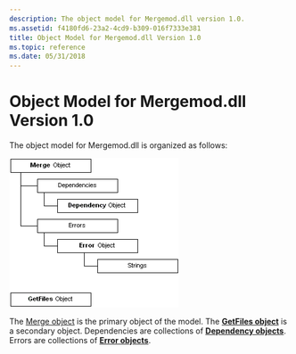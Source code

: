 ```yaml
---
description: The object model for Mergemod.dll version 1.0.
ms.assetid: f4180fd6-23a2-4cd9-b309-016f7333e381
title: Object Model for Mergemod.dll Version 1.0
ms.topic: reference
ms.date: 05/31/2018
---
```


# Object Model for Mergemod.dll Version 1.0

The object model for Mergemod.dll is organized as follows:

![object model for mergemod.dll](images/mergobj.png)

The [Merge object](merge-object.md) is the primary object of the model. The [**GetFiles object**](getfiles-object.md) is a secondary object. Dependencies are collections of [**Dependency objects**](dependency-object.md). Errors are collections of [**Error objects**](error-object.md).

 

 



